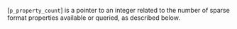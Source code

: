 [`p_property_count`] is a pointer to an integer related to the number of
sparse format properties available or queried, as described below.